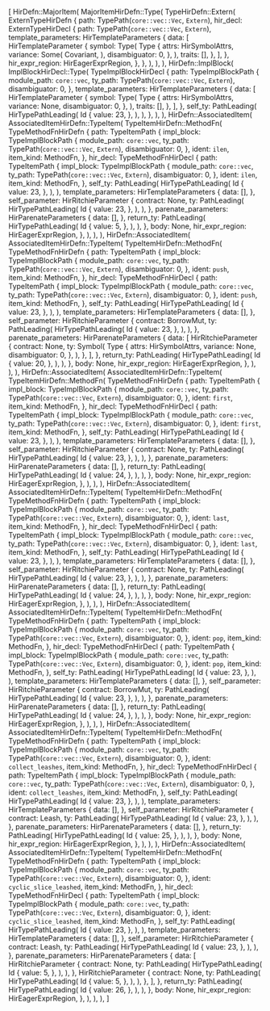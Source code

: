 [
    HirDefn::MajorItem(
        MajorItemHirDefn::Type(
            TypeHirDefn::Extern(
                ExternTypeHirDefn {
                    path: TypePath(`core::vec::Vec`, `Extern`),
                    hir_decl: ExternTypeHirDecl {
                        path: TypePath(`core::vec::Vec`, `Extern`),
                        template_parameters: HirTemplateParameters {
                            data: [
                                HirTemplateParameter {
                                    symbol: Type(
                                        Type {
                                            attrs: HirSymbolAttrs,
                                            variance: Some(
                                                Covariant,
                                            ),
                                            disambiguator: 0,
                                        },
                                    ),
                                    traits: [],
                                },
                            ],
                        },
                        hir_expr_region: HirEagerExprRegion,
                    },
                },
            ),
        ),
    ),
    HirDefn::ImplBlock(
        ImplBlockHirDecl::Type(
            TypeImplBlockHirDecl {
                path: TypeImplBlockPath {
                    module_path: `core::vec`,
                    ty_path: TypePath(`core::vec::Vec`, `Extern`),
                    disambiguator: 0,
                },
                template_parameters: HirTemplateParameters {
                    data: [
                        HirTemplateParameter {
                            symbol: Type(
                                Type {
                                    attrs: HirSymbolAttrs,
                                    variance: None,
                                    disambiguator: 0,
                                },
                            ),
                            traits: [],
                        },
                    ],
                },
                self_ty: PathLeading(
                    HirTypePathLeading(
                        Id {
                            value: 23,
                        },
                    ),
                ),
            },
        ),
    ),
    HirDefn::AssociatedItem(
        AssociatedItemHirDefn::TypeItem(
            TypeItemHirDefn::MethodFn(
                TypeMethodFnHirDefn {
                    path: TypeItemPath {
                        impl_block: TypeImplBlockPath {
                            module_path: `core::vec`,
                            ty_path: TypePath(`core::vec::Vec`, `Extern`),
                            disambiguator: 0,
                        },
                        ident: `ilen`,
                        item_kind: MethodFn,
                    },
                    hir_decl: TypeMethodFnHirDecl {
                        path: TypeItemPath {
                            impl_block: TypeImplBlockPath {
                                module_path: `core::vec`,
                                ty_path: TypePath(`core::vec::Vec`, `Extern`),
                                disambiguator: 0,
                            },
                            ident: `ilen`,
                            item_kind: MethodFn,
                        },
                        self_ty: PathLeading(
                            HirTypePathLeading(
                                Id {
                                    value: 23,
                                },
                            ),
                        ),
                        template_parameters: HirTemplateParameters {
                            data: [],
                        },
                        self_parameter: HirRitchieParameter {
                            contract: None,
                            ty: PathLeading(
                                HirTypePathLeading(
                                    Id {
                                        value: 23,
                                    },
                                ),
                            ),
                        },
                        parenate_parameters: HirParenateParameters {
                            data: [],
                        },
                        return_ty: PathLeading(
                            HirTypePathLeading(
                                Id {
                                    value: 5,
                                },
                            ),
                        ),
                    },
                    body: None,
                    hir_expr_region: HirEagerExprRegion,
                },
            ),
        ),
    ),
    HirDefn::AssociatedItem(
        AssociatedItemHirDefn::TypeItem(
            TypeItemHirDefn::MethodFn(
                TypeMethodFnHirDefn {
                    path: TypeItemPath {
                        impl_block: TypeImplBlockPath {
                            module_path: `core::vec`,
                            ty_path: TypePath(`core::vec::Vec`, `Extern`),
                            disambiguator: 0,
                        },
                        ident: `push`,
                        item_kind: MethodFn,
                    },
                    hir_decl: TypeMethodFnHirDecl {
                        path: TypeItemPath {
                            impl_block: TypeImplBlockPath {
                                module_path: `core::vec`,
                                ty_path: TypePath(`core::vec::Vec`, `Extern`),
                                disambiguator: 0,
                            },
                            ident: `push`,
                            item_kind: MethodFn,
                        },
                        self_ty: PathLeading(
                            HirTypePathLeading(
                                Id {
                                    value: 23,
                                },
                            ),
                        ),
                        template_parameters: HirTemplateParameters {
                            data: [],
                        },
                        self_parameter: HirRitchieParameter {
                            contract: BorrowMut,
                            ty: PathLeading(
                                HirTypePathLeading(
                                    Id {
                                        value: 23,
                                    },
                                ),
                            ),
                        },
                        parenate_parameters: HirParenateParameters {
                            data: [
                                HirRitchieParameter {
                                    contract: None,
                                    ty: Symbol(
                                        Type {
                                            attrs: HirSymbolAttrs,
                                            variance: None,
                                            disambiguator: 0,
                                        },
                                    ),
                                },
                            ],
                        },
                        return_ty: PathLeading(
                            HirTypePathLeading(
                                Id {
                                    value: 20,
                                },
                            ),
                        ),
                    },
                    body: None,
                    hir_expr_region: HirEagerExprRegion,
                },
            ),
        ),
    ),
    HirDefn::AssociatedItem(
        AssociatedItemHirDefn::TypeItem(
            TypeItemHirDefn::MethodFn(
                TypeMethodFnHirDefn {
                    path: TypeItemPath {
                        impl_block: TypeImplBlockPath {
                            module_path: `core::vec`,
                            ty_path: TypePath(`core::vec::Vec`, `Extern`),
                            disambiguator: 0,
                        },
                        ident: `first`,
                        item_kind: MethodFn,
                    },
                    hir_decl: TypeMethodFnHirDecl {
                        path: TypeItemPath {
                            impl_block: TypeImplBlockPath {
                                module_path: `core::vec`,
                                ty_path: TypePath(`core::vec::Vec`, `Extern`),
                                disambiguator: 0,
                            },
                            ident: `first`,
                            item_kind: MethodFn,
                        },
                        self_ty: PathLeading(
                            HirTypePathLeading(
                                Id {
                                    value: 23,
                                },
                            ),
                        ),
                        template_parameters: HirTemplateParameters {
                            data: [],
                        },
                        self_parameter: HirRitchieParameter {
                            contract: None,
                            ty: PathLeading(
                                HirTypePathLeading(
                                    Id {
                                        value: 23,
                                    },
                                ),
                            ),
                        },
                        parenate_parameters: HirParenateParameters {
                            data: [],
                        },
                        return_ty: PathLeading(
                            HirTypePathLeading(
                                Id {
                                    value: 24,
                                },
                            ),
                        ),
                    },
                    body: None,
                    hir_expr_region: HirEagerExprRegion,
                },
            ),
        ),
    ),
    HirDefn::AssociatedItem(
        AssociatedItemHirDefn::TypeItem(
            TypeItemHirDefn::MethodFn(
                TypeMethodFnHirDefn {
                    path: TypeItemPath {
                        impl_block: TypeImplBlockPath {
                            module_path: `core::vec`,
                            ty_path: TypePath(`core::vec::Vec`, `Extern`),
                            disambiguator: 0,
                        },
                        ident: `last`,
                        item_kind: MethodFn,
                    },
                    hir_decl: TypeMethodFnHirDecl {
                        path: TypeItemPath {
                            impl_block: TypeImplBlockPath {
                                module_path: `core::vec`,
                                ty_path: TypePath(`core::vec::Vec`, `Extern`),
                                disambiguator: 0,
                            },
                            ident: `last`,
                            item_kind: MethodFn,
                        },
                        self_ty: PathLeading(
                            HirTypePathLeading(
                                Id {
                                    value: 23,
                                },
                            ),
                        ),
                        template_parameters: HirTemplateParameters {
                            data: [],
                        },
                        self_parameter: HirRitchieParameter {
                            contract: None,
                            ty: PathLeading(
                                HirTypePathLeading(
                                    Id {
                                        value: 23,
                                    },
                                ),
                            ),
                        },
                        parenate_parameters: HirParenateParameters {
                            data: [],
                        },
                        return_ty: PathLeading(
                            HirTypePathLeading(
                                Id {
                                    value: 24,
                                },
                            ),
                        ),
                    },
                    body: None,
                    hir_expr_region: HirEagerExprRegion,
                },
            ),
        ),
    ),
    HirDefn::AssociatedItem(
        AssociatedItemHirDefn::TypeItem(
            TypeItemHirDefn::MethodFn(
                TypeMethodFnHirDefn {
                    path: TypeItemPath {
                        impl_block: TypeImplBlockPath {
                            module_path: `core::vec`,
                            ty_path: TypePath(`core::vec::Vec`, `Extern`),
                            disambiguator: 0,
                        },
                        ident: `pop`,
                        item_kind: MethodFn,
                    },
                    hir_decl: TypeMethodFnHirDecl {
                        path: TypeItemPath {
                            impl_block: TypeImplBlockPath {
                                module_path: `core::vec`,
                                ty_path: TypePath(`core::vec::Vec`, `Extern`),
                                disambiguator: 0,
                            },
                            ident: `pop`,
                            item_kind: MethodFn,
                        },
                        self_ty: PathLeading(
                            HirTypePathLeading(
                                Id {
                                    value: 23,
                                },
                            ),
                        ),
                        template_parameters: HirTemplateParameters {
                            data: [],
                        },
                        self_parameter: HirRitchieParameter {
                            contract: BorrowMut,
                            ty: PathLeading(
                                HirTypePathLeading(
                                    Id {
                                        value: 23,
                                    },
                                ),
                            ),
                        },
                        parenate_parameters: HirParenateParameters {
                            data: [],
                        },
                        return_ty: PathLeading(
                            HirTypePathLeading(
                                Id {
                                    value: 24,
                                },
                            ),
                        ),
                    },
                    body: None,
                    hir_expr_region: HirEagerExprRegion,
                },
            ),
        ),
    ),
    HirDefn::AssociatedItem(
        AssociatedItemHirDefn::TypeItem(
            TypeItemHirDefn::MethodFn(
                TypeMethodFnHirDefn {
                    path: TypeItemPath {
                        impl_block: TypeImplBlockPath {
                            module_path: `core::vec`,
                            ty_path: TypePath(`core::vec::Vec`, `Extern`),
                            disambiguator: 0,
                        },
                        ident: `collect_leashes`,
                        item_kind: MethodFn,
                    },
                    hir_decl: TypeMethodFnHirDecl {
                        path: TypeItemPath {
                            impl_block: TypeImplBlockPath {
                                module_path: `core::vec`,
                                ty_path: TypePath(`core::vec::Vec`, `Extern`),
                                disambiguator: 0,
                            },
                            ident: `collect_leashes`,
                            item_kind: MethodFn,
                        },
                        self_ty: PathLeading(
                            HirTypePathLeading(
                                Id {
                                    value: 23,
                                },
                            ),
                        ),
                        template_parameters: HirTemplateParameters {
                            data: [],
                        },
                        self_parameter: HirRitchieParameter {
                            contract: Leash,
                            ty: PathLeading(
                                HirTypePathLeading(
                                    Id {
                                        value: 23,
                                    },
                                ),
                            ),
                        },
                        parenate_parameters: HirParenateParameters {
                            data: [],
                        },
                        return_ty: PathLeading(
                            HirTypePathLeading(
                                Id {
                                    value: 25,
                                },
                            ),
                        ),
                    },
                    body: None,
                    hir_expr_region: HirEagerExprRegion,
                },
            ),
        ),
    ),
    HirDefn::AssociatedItem(
        AssociatedItemHirDefn::TypeItem(
            TypeItemHirDefn::MethodFn(
                TypeMethodFnHirDefn {
                    path: TypeItemPath {
                        impl_block: TypeImplBlockPath {
                            module_path: `core::vec`,
                            ty_path: TypePath(`core::vec::Vec`, `Extern`),
                            disambiguator: 0,
                        },
                        ident: `cyclic_slice_leashed`,
                        item_kind: MethodFn,
                    },
                    hir_decl: TypeMethodFnHirDecl {
                        path: TypeItemPath {
                            impl_block: TypeImplBlockPath {
                                module_path: `core::vec`,
                                ty_path: TypePath(`core::vec::Vec`, `Extern`),
                                disambiguator: 0,
                            },
                            ident: `cyclic_slice_leashed`,
                            item_kind: MethodFn,
                        },
                        self_ty: PathLeading(
                            HirTypePathLeading(
                                Id {
                                    value: 23,
                                },
                            ),
                        ),
                        template_parameters: HirTemplateParameters {
                            data: [],
                        },
                        self_parameter: HirRitchieParameter {
                            contract: Leash,
                            ty: PathLeading(
                                HirTypePathLeading(
                                    Id {
                                        value: 23,
                                    },
                                ),
                            ),
                        },
                        parenate_parameters: HirParenateParameters {
                            data: [
                                HirRitchieParameter {
                                    contract: None,
                                    ty: PathLeading(
                                        HirTypePathLeading(
                                            Id {
                                                value: 5,
                                            },
                                        ),
                                    ),
                                },
                                HirRitchieParameter {
                                    contract: None,
                                    ty: PathLeading(
                                        HirTypePathLeading(
                                            Id {
                                                value: 5,
                                            },
                                        ),
                                    ),
                                },
                            ],
                        },
                        return_ty: PathLeading(
                            HirTypePathLeading(
                                Id {
                                    value: 26,
                                },
                            ),
                        ),
                    },
                    body: None,
                    hir_expr_region: HirEagerExprRegion,
                },
            ),
        ),
    ),
]